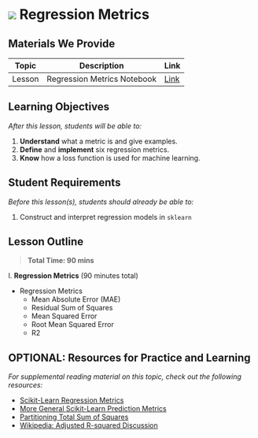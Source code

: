 # ![](https://ga-dash.s3.amazonaws.com/production/assets/logo-9f88ae6c9c3871690e33280fcf557f33.png) Regression Metrics

## Materials We Provide


| Topic | Description | Link |
| --- | --- | --- |
| Lesson | Regression Metrics Notebook | [Link](./starter-code.ipynb)|

## Learning Objectives

*After this lesson, students will be able to:*
1. **Understand** what a metric is and give examples.
2. **Define** and **implement** six regression metrics.
3. **Know** how a loss function is used for machine learning.

## Student Requirements

*Before this lesson(s), students should already be able to:*

1. Construct and interpret regression models in `sklearn`

## Lesson Outline

> **Total Time: 90 mins**

I. **Regression Metrics** (90 minutes total)
- Regression Metrics
  - Mean Absolute Error (MAE)
  - Residual Sum of Squares
  - Mean Squared Error
  - Root Mean Squared Error
  - R2

## OPTIONAL: Resources for Practice and Learning

*For supplemental reading material on this topic, check out the following resources:*
- [Scikit-Learn Regression Metrics](http://scikit-learn.org/stable/modules/model_evaluation.html#regression-metrics)
- [More General Scikit-Learn Prediction Metrics](http://scikit-learn.org/stable/modules/model_evaluation.html#model-evaluation)
- [Partitioning Total Sum of Squares](https://en.wikipedia.org/wiki/Partition_of_sums_of_squares#Proof)
- [Wikipedia: Adjusted R-squared Discussion](https://en.wikipedia.org/wiki/Coefficient_of_determination#Adjusted_R2)
